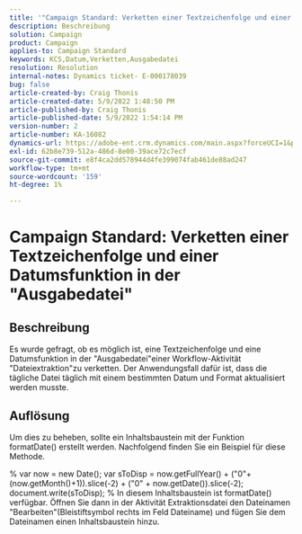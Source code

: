 ```yaml
---
title: '"Campaign Standard: Verketten einer Textzeichenfolge und einer Datumsfunktion in der "Ausgabedatei"'
description: Beschreibung
solution: Campaign
product: Campaign
applies-to: Campaign Standard
keywords: KCS,Datum,Verketten,Ausgabedatei
resolution: Resolution
internal-notes: Dynamics ticket- E-000178039
bug: false
article-created-by: Craig Thonis
article-created-date: 5/9/2022 1:48:50 PM
article-published-by: Craig Thonis
article-published-date: 5/9/2022 1:54:14 PM
version-number: 2
article-number: KA-16082
dynamics-url: https://adobe-ent.crm.dynamics.com/main.aspx?forceUCI=1&pagetype=entityrecord&etn=knowledgearticle&id=abd60abc-9ecf-ec11-a7b5-00224809c196
exl-id: 62b8e739-512a-486d-8e00-39ace72c7ecf
source-git-commit: e8f4ca2dd578944d4fe399074fab461de88ad247
workflow-type: tm+mt
source-wordcount: '159'
ht-degree: 1%

---
```


# Campaign Standard: Verketten einer Textzeichenfolge und einer Datumsfunktion in der &quot;Ausgabedatei&quot;

## Beschreibung


Es wurde gefragt, ob es möglich ist, eine Textzeichenfolge und eine Datumsfunktion in der &quot;Ausgabedatei&quot;einer Workflow-Aktivität &quot;Dateiextraktion&quot;zu verketten. Der Anwendungsfall dafür ist, dass die tägliche Datei täglich mit einem bestimmten Datum und Format aktualisiert werden musste.


## Auflösung


Um dies zu beheben, sollte ein Inhaltsbaustein mit der Funktion formatDate() erstellt werden. Nachfolgend finden Sie ein Beispiel für diese Methode.

% var now = new Date(); var sToDisp = now.getFullYear() + (&quot;0&quot;+(now.getMonth()+1)).slice(-2) + (&quot;0&quot; + now.getDate()).slice(-2); document.write(sToDisp); % In diesem Inhaltsbaustein ist formatDate() verfügbar. Öffnen Sie dann in der Aktivität Extraktionsdatei den Dateinamen &quot;Bearbeiten&quot;(Bleistiftsymbol rechts im Feld Dateiname) und fügen Sie dem Dateinamen einen Inhaltsbaustein hinzu.
